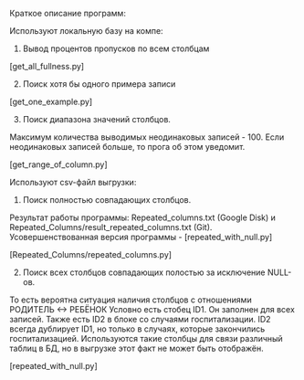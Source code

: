 Краткое описание программ:

Используют локальную базу на компе:

1) Вывод процентов пропусков по всем столбцам 

[get_all_fullness.py]

2) Поиск хотя бы одного примера записи 

[get_one_example.py]

3) Поиск диапазона значений столбцов.

Максимум количества выводимых неодинаковых записей - 100.
Если неодинаковых записей больше, то прога об этом уведомит.

[get_range_of_column.py]


Используют csv-файл выгрузки:

1) Поиск полностью совпадающих столбцов.

Результат работы программы: Repeated_columns.txt (Google Disk) и Repeated_Columns/result_repeated_columns.txt (Git).
Усовершенствованная версия программы - [repeated_with_null.py]

[Repeated_Columns/repeated_columns.py]

2) Поиск всех столбцов совпадающих полостью за исключение NULL-ов. 

То есть вероятна ситуация наличия столбцов с отношениями РОДИТЕЛЬ <-> РЕБЁНОК
Условно есть стобец ID1. Он заполнен для всех записей. Также есть ID2 в блоке со случаями госпитализации. ID2 всегда дублирует ID1, но только в случаях, которые закончились госпитализацией.
Используются такие столбцы для связи различный таблиц в БД, но в выгрузке этот факт не может быть отображён.

[repeated_with_null.py]
